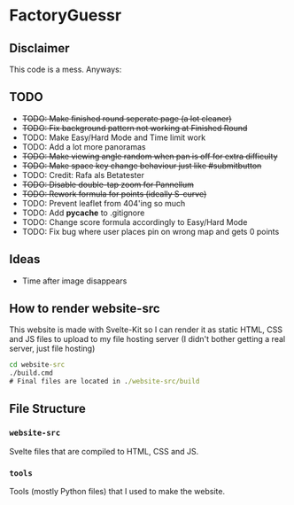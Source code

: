# FactoryGuessr

## Disclaimer

This code is a mess. Anyways:

## TODO

* ~~TODO: Make finished round seperate page (a lot cleaner)~~
* ~~TODO: Fix background pattern not working at Finished Round~~
* TODO: Make Easy/Hard Mode and Time limit work
* TODO: Add a lot more panoramas
* ~~TODO: Make viewing angle random when pan is off for extra difficulty~~
* ~~TODO: Make space key change behaviour just like #submitbutton~~
* TODO: Credit: Rafa als Betatester
* ~~TODO: Disable double-tap zoom for Pannellum~~
* ~~TODO: Rework formula for points (ideally S-curve)~~
* TODO: Prevent leaflet from 404'ing so much
* TODO: Add __pycache__ to .gitignore
* TODO: Change score formula accordingly to Easy/Hard Mode
* TODO: Fix bug where user places pin on wrong map and gets 0 points

## Ideas

* Time after image disappears

## How to render website-src

This website is made with Svelte-Kit so I can render it as static HTML, CSS and JS files to upload to my file hosting server (I didn't bother getting a real server, just file hosting)

```cmd
cd website-src
./build.cmd
# Final files are located in ./website-src/build
```

## File Structure

### `website-src`

Svelte files that are compiled to HTML, CSS and JS.

### `tools`

Tools (mostly Python files) that I used to make the website.
